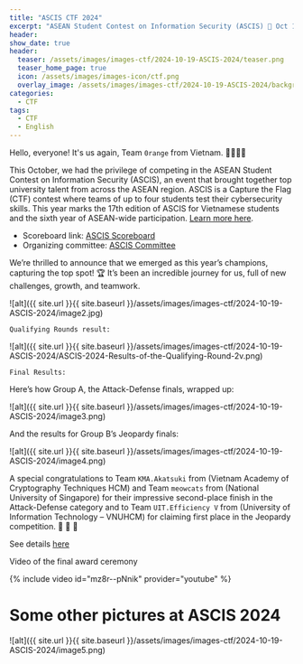 ```yaml
---
title: "ASCIS CTF 2024"
excerpt: "ASEAN Student Contest on Information Security (ASCIS) 🐻 Oct 19, 2024(Sat) 8:30 a.m.-16:30 p.m. 💻 We’re thrilled to announce that we emerged as this year’s champions, capturing the top spot! 🏆"
header:
show_date: true
header:
  teaser: /assets/images/images-ctf/2024-10-19-ASCIS-2024/teaser.png
  teaser_home_page: true
  icon: /assets/images/images-icon/ctf.png
  overlay_image: /assets/images/images-ctf/2024-10-19-ASCIS-2024/background.png
categories:
  - CTF
tags:
  - CTF
  - English
---
```


Hello, everyone! It's us again, Team `0range` from Vietnam. 🐻🐥🐰🎶

This October, we had the privilege of competing in the ASEAN Student Contest on Information Security (ASCIS), an event that brought together top university talent from across the ASEAN region. ASCIS is a Capture the Flag (CTF) contest where teams of up to four students test their cybersecurity skills. This year marks the 17th edition of ASCIS for Vietnamese students and the sixth year of ASEAN-wide participation. [Learn more here](https://ctf.vnisa.org.vn/).

- Scoreboard link: [ASCIS Scoreboard](https://ascis.vn/scoreboard)
- Organizing committee: [ASCIS Committee](https://ascis.vnisa.org.vn/en)

We’re thrilled to announce that we emerged as this year’s champions, capturing the top spot! 🏆 It’s been an incredible journey for us, full of new challenges, growth, and teamwork.

![alt]({{ site.url }}{{ site.baseurl }}/assets/images/images-ctf/2024-10-19-ASCIS-2024/image2.jpg)

`Qualifying Rounds result:`

![alt]({{ site.url }}{{ site.baseurl }}/assets/images/images-ctf/2024-10-19-ASCIS-2024/ASCIS-2024-Results-of-the-Qualifying-Round-2v.png)

`Final Results:`

Here’s how Group A, the Attack-Defense finals, wrapped up:

![alt]({{ site.url }}{{ site.baseurl }}/assets/images/images-ctf/2024-10-19-ASCIS-2024/image3.png)

And the results for Group B’s Jeopardy finals:

![alt]({{ site.url }}{{ site.baseurl }}/assets/images/images-ctf/2024-10-19-ASCIS-2024/image4.png)

A special congratulations to Team `KMA.Akatsuki` from (Vietnam Academy of Cryptography Techniques HCM) and Team `meowcats` from (National University of Singapore) for their impressive second-place finish in the Attack-Defense category and to Team `UIT.Efficiency V` from (University of Information Technology – VNUHCM) for claiming first place in the Jeopardy competition. 💖 💖 💖

See details [here](https://ascis.vnisa.org.vn/en/results-of-the-final-round-of-asean-student-contest-on-information-security-2024/)

Video of the final award ceremony

{% include video id="mz8r--pNnik" provider="youtube" %}

# Some other pictures at ASCIS 2024

![alt]({{ site.url }}{{ site.baseurl }}/assets/images/images-ctf/2024-10-19-ASCIS-2024/image5.png)





